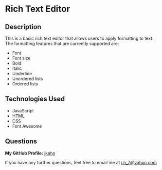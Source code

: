 # Rich Text Editor 

## Description 

This is a basic rich text editor that allows users to apply formatting to text. The formatting features that are currently supported are: 
- Font
- Font size 
- Bold 
- Italic
- Underline 
- Unordered lists
- Ordered lists

## Technologies Used

- JavaScript
- HTML
- CSS
- Font Awesome

## Questions 

**My GitHub Profile:** [jkaho](https://www.github.com/jkaho/inspecti)

If you have any further questions, feel free to email me at [j.h_7@yahoo.com](j.h_7@yahoo.com)